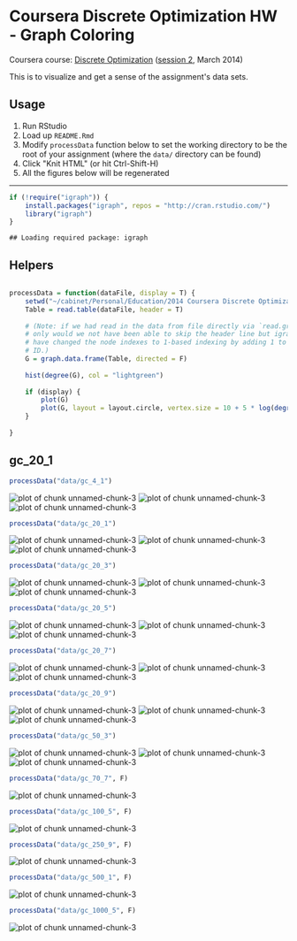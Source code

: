 Coursera Discrete Optimization HW - Graph Coloring
==================================================

Coursera course: [Discrete Optimization](https://www.coursera.org/course/optimization) ([session 2](https://class.coursera.org/optimization-002), March 2014)

This is to visualize and get a sense of the assignment's data sets.

Usage
-----

1. Run RStudio
1. Load up `README.Rmd`
1. Modify `processData` function below to set the working directory to be the root of your assignment (where the `data/` directory can be found)
1. Click "Knit HTML" (or hit Ctrl-Shift-H)
1. All the figures below will be regenerated

---


```r
if (!require("igraph")) {
    install.packages("igraph", repos = "http://cran.rstudio.com/")
    library("igraph")
}
```

```
## Loading required package: igraph
```



Helpers
-------


```r

processData = function(dataFile, display = T) {
    setwd("~/cabinet/Personal/Education/2014 Coursera Discrete Optimization/hw/src/coloring")
    Table = read.table(dataFile, header = T)
    
    # (Note: if we had read in the data from file directly via `read.graph`, not
    # only would we not have been able to skip the header line but igraph would
    # have changed the node indexes to 1-based indexing by adding 1 to every
    # ID.)
    G = graph.data.frame(Table, directed = F)
    
    hist(degree(G), col = "lightgreen")
    
    if (display) {
        plot(G)
        plot(G, layout = layout.circle, vertex.size = 10 + 5 * log(degree(G)))
    }
    
}
```



gc_20_1
-------


```r
processData("data/gc_4_1")
```

![plot of chunk unnamed-chunk-3](figure/unnamed-chunk-31.png) ![plot of chunk unnamed-chunk-3](figure/unnamed-chunk-32.png) ![plot of chunk unnamed-chunk-3](figure/unnamed-chunk-33.png) 

```r
processData("data/gc_20_1")
```

![plot of chunk unnamed-chunk-3](figure/unnamed-chunk-34.png) ![plot of chunk unnamed-chunk-3](figure/unnamed-chunk-35.png) ![plot of chunk unnamed-chunk-3](figure/unnamed-chunk-36.png) 

```r
processData("data/gc_20_3")
```

![plot of chunk unnamed-chunk-3](figure/unnamed-chunk-37.png) ![plot of chunk unnamed-chunk-3](figure/unnamed-chunk-38.png) ![plot of chunk unnamed-chunk-3](figure/unnamed-chunk-39.png) 

```r
processData("data/gc_20_5")
```

![plot of chunk unnamed-chunk-3](figure/unnamed-chunk-310.png) ![plot of chunk unnamed-chunk-3](figure/unnamed-chunk-311.png) ![plot of chunk unnamed-chunk-3](figure/unnamed-chunk-312.png) 

```r
processData("data/gc_20_7")
```

![plot of chunk unnamed-chunk-3](figure/unnamed-chunk-313.png) ![plot of chunk unnamed-chunk-3](figure/unnamed-chunk-314.png) ![plot of chunk unnamed-chunk-3](figure/unnamed-chunk-315.png) 

```r
processData("data/gc_20_9")
```

![plot of chunk unnamed-chunk-3](figure/unnamed-chunk-316.png) ![plot of chunk unnamed-chunk-3](figure/unnamed-chunk-317.png) ![plot of chunk unnamed-chunk-3](figure/unnamed-chunk-318.png) 

```r
processData("data/gc_50_3")
```

![plot of chunk unnamed-chunk-3](figure/unnamed-chunk-319.png) ![plot of chunk unnamed-chunk-3](figure/unnamed-chunk-320.png) ![plot of chunk unnamed-chunk-3](figure/unnamed-chunk-321.png) 

```r
processData("data/gc_70_7", F)
```

![plot of chunk unnamed-chunk-3](figure/unnamed-chunk-322.png) 

```r
processData("data/gc_100_5", F)
```

![plot of chunk unnamed-chunk-3](figure/unnamed-chunk-323.png) 

```r
processData("data/gc_250_9", F)
```

![plot of chunk unnamed-chunk-3](figure/unnamed-chunk-324.png) 

```r
processData("data/gc_500_1", F)
```

![plot of chunk unnamed-chunk-3](figure/unnamed-chunk-325.png) 

```r
processData("data/gc_1000_5", F)
```

![plot of chunk unnamed-chunk-3](figure/unnamed-chunk-326.png) 


